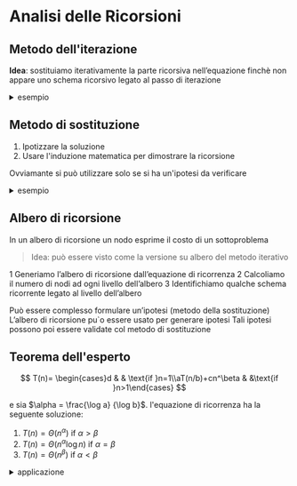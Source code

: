 # Analisi delle Ricorsioni


## Metodo dell'iterazione

**Idea**: sostituiamo iterativamente la parte ricorsiva nell’equazione finchè non appare uno schema ricorsivo legato al passo di iterazione

<details>
<summary>
esempio
</summary>

![](vx_images/163812216268499.png)

</details>

## Metodo di sostituzione


1. Ipotizzare la soluzione
2. Usare l'induzione matematica per dimostrare la ricorsione

Ovviamante si può utilizzare solo se si ha un'ipotesi da verificare

<details>
<summary>
esempio
</summary>

![](vx_images/64852598826022.png)

</details>


## Albero di ricorsione

In un albero di ricorsione un nodo esprime il costo di un sottoproblema  

> Idea: può essere visto come la versione su albero del metodo iterativo

1 Generiamo l’albero di ricorsione dall’equazione di ricorrenza
2 Calcoliamo il numero di nodi ad ogni livello dell’albero
3 Identifichiamo qualche schema ricorrente legato al livello
dell’albero

Può essere complesso formulare un’ipotesi (metodo della sostituzione)
L’albero di ricorsione pu`o essere usato per generare ipotesi
Tali ipotesi possono poi essere validate col metodo di sostituzione



## Teorema dell'esperto

$$
T(n)= \begin{cases}d & & \text{if }n=1\\aT(n/b)+cn^\beta & &\text{if }n>1\end{cases} 
$$

e sia $\alpha = \frac{\log a} {\log b}$. l'equazione di ricorrenza ha la seguente soluzione:

1. $T(n)=\Theta(n^\alpha) \text{ if }\alpha > \beta$
2. $T(n)=\Theta(n^\alpha\log n) \text{ if }\alpha = \beta$
3. $T(n)=\Theta(n^\beta ) \text{ if }\alpha < \beta$
    
    
<details>
<summary>
applicazione
</summary>

$$
T(n)= \begin{cases}d & & \text{if }n=1\\aT(n/b)+cn^\beta & &\text{if }n>1\end{cases} 
$$

1. nel caso della ricerca binaria, abbiamo $T(n)=T(n/2)+O(1).$ da cui $a=1, b=2,\beta=0$; siamo nel secondo caso in quanto $\alpha = \frac{\log 1}{\log 2}=0$ e $\beta = 0$, da cui $T(n)=\Theta(\log n)$.
2. consideriamo $T(n)=16T(n/4)+n$; in questo caso $a=16, b=4 \text{ e }\beta=1$. siamo nel primo caso in quanto $\alpha = \frac{\log 16}{\log 4}=\frac42=2 \text{ e }\beta=1$, da cui $T(n)=\Theta(n^2)$
3. consideriamo $T(n)=2T(n/2)+n^2$; in questo caso $a=2, b=2 \text{ e }\beta=2$. siamo nel terzo caso in quanto $\alpha = \frac{\log 2}{\log 2}=1 \text{ e }\beta=2$, da cui $T(n)=\Theta(n^2)$

il teorema fondamentale non si può applicare ad algoritmi ricorsivi che non effettuano partizioni bilanciate.

ad esempio, selection sort (cerca il minimo, scambia con il primo elemento, e procedi ricorsivamente sul resto del vettore) ha equazione di ricorrenza del tipo

$$
T(n)=\Bigg\lbrace  \begin{matrix}1\\n+T(n-1)\end{matrix}\quad \frac{\text{if }n=1}{\text{if }n>1}
$$

come altro esempio, il calcolo di fibonacci ricorsivo ha equazione di ricorrenza del tipo

$$
T(n)=\Bigg\lbrace  \begin{matrix}1\\T(n-1)+T(n-2)+1\end{matrix}\quad \frac{\text{if }n\le1}{\text{if }n>2}
$$

in questi casi utilizzeremo altre tecniche per risolvere le equazioni di ricorrenza.
    
-
</details>